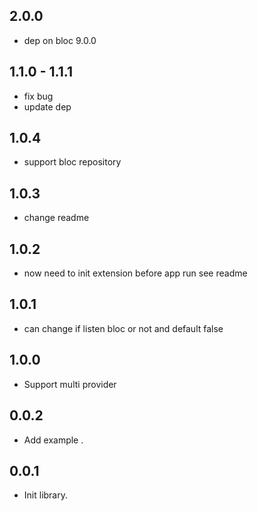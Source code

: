 ## 2.0.0

- dep on bloc 9.0.0

## 1.1.0 - 1.1.1

- fix bug
- update dep

## 1.0.4

- support bloc repository

## 1.0.3

- change readme

## 1.0.2

- now need to init extension before app run see readme

## 1.0.1

- can change if listen bloc or not and default false

## 1.0.0

- Support multi provider

## 0.0.2

- Add example .

## 0.0.1

- Init library.
